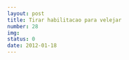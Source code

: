 ```yaml
---
layout: post
title: Tirar habilitacao para velejar
number: 28
img:
status: 0
date: 2012-01-18
---
```

